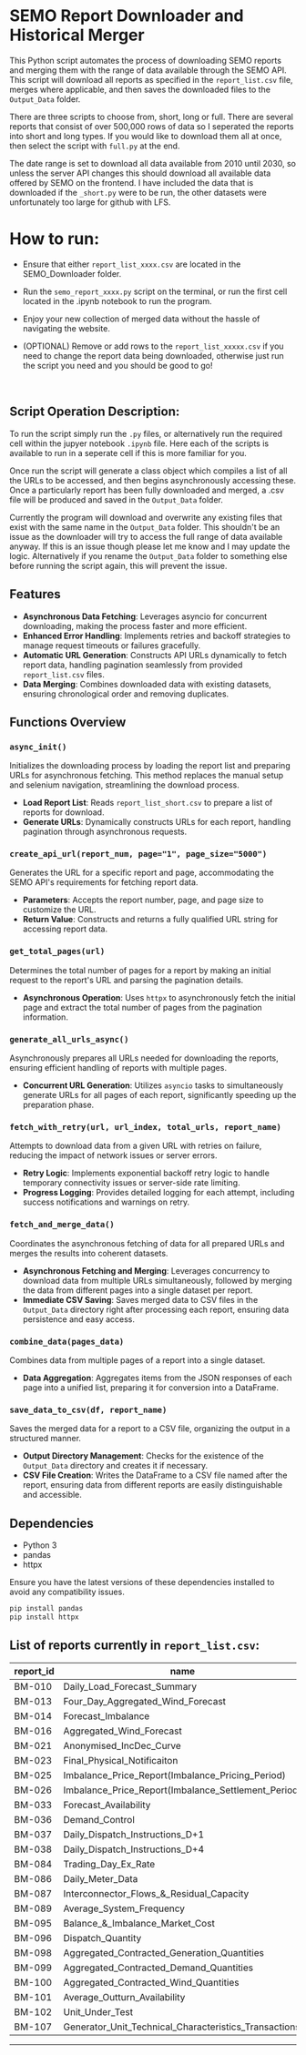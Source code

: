 # SEMO Report Downloader and Historical Merger

This Python script automates the process of downloading SEMO reports and merging them with the range of data available through the SEMO API. This script will download all reports as specified in the `report_list.csv` file, merges where applicable, and then saves the downloaded files to the `Output_Data` folder.

There are three scripts to choose from, short, long or full. There are several reports that consist of over 500,000 rows of data so I seperated the reports into short and long types. If you would like to download them all at once, then select the script with `full.py` at the end.

The date range is set to download all data available from 2010 until 2030, so unless the server API changes this should download all available data offered by SEMO on the frontend. I have included the data that is downloaded if the `_short.py` were to be run, the other datasets were unfortunately too large for github with LFS.

# **How to run:**
- Ensure that either `report_list_xxxx.csv` are located in the SEMO_Downloader folder.
- Run the `semo_report_xxxx.py` script on the terminal, or run the first cell located in the .ipynb notebook to run the program. 
- Enjoy your new collection of merged data without the hassle of navigating the website.

- (OPTIONAL) Remove or add rows to the `report_list_xxxxx.csv` if you need to change the report data being downloaded, otherwise just run the script you need and you should be good to go!
<br>

## Script Operation Description:
To run the script simply run the `.py` files, or alternatively run the required cell within the jupyer notebook `.ipynb` file. Here each of the scripts is available to run in a seperate cell if this is more familiar for you.

Once run the script will generate a class object which compiles a list of all the URLs to be accessed, and then begins asynchronously accessing these. Once a particularly report has been fully downloaded and merged, a .csv file will be produced and saved in the `Output_Data` folder.

Currently the program will download and overwrite any existing files that exist with the same name in the `Output_Data` folder. This shouldn't be an issue as the downloader will try to access the full range of data available anyway. If this is an issue though please let me know and I may update the logic. Alternatively if you rename the `Output_Data` folder to something else before running the script again, this will prevent the issue.
<br>

## Features

- **Asynchronous Data Fetching**: Leverages asyncio for concurrent downloading, making the process faster and more efficient.
- **Enhanced Error Handling**: Implements retries and backoff strategies to manage request timeouts or failures gracefully.
- **Automatic URL Generation**: Constructs API URLs dynamically to fetch report data, handling pagination seamlessly from provided `report_list.csv` files.
- **Data Merging**: Combines downloaded data with existing datasets, ensuring chronological order and removing duplicates.


## Functions Overview

### `async_init()`
Initializes the downloading process by loading the report list and preparing URLs for asynchronous fetching. This method replaces the manual setup and selenium navigation, streamlining the download process.

- **Load Report List**: Reads `report_list_short.csv` to prepare a list of reports for download.
- **Generate URLs**: Dynamically constructs URLs for each report, handling pagination through asynchronous requests.

### `create_api_url(report_num, page="1", page_size="5000")`
Generates the URL for a specific report and page, accommodating the SEMO API's requirements for fetching report data.

- **Parameters**: Accepts the report number, page, and page size to customize the URL.
- **Return Value**: Constructs and returns a fully qualified URL string for accessing report data.

### `get_total_pages(url)`
Determines the total number of pages for a report by making an initial request to the report's URL and parsing the pagination details.

- **Asynchronous Operation**: Uses `httpx` to asynchronously fetch the initial page and extract the total number of pages from the pagination information.

### `generate_all_urls_async()`
Asynchronously prepares all URLs needed for downloading the reports, ensuring efficient handling of reports with multiple pages.

- **Concurrent URL Generation**: Utilizes `asyncio` tasks to simultaneously generate URLs for all pages of each report, significantly speeding up the preparation phase.

### `fetch_with_retry(url, url_index, total_urls, report_name)`
Attempts to download data from a given URL with retries on failure, reducing the impact of network issues or server errors.

- **Retry Logic**: Implements exponential backoff retry logic to handle temporary connectivity issues or server-side rate limiting.
- **Progress Logging**: Provides detailed logging for each attempt, including success notifications and warnings on retry.

### `fetch_and_merge_data()`
Coordinates the asynchronous fetching of data for all prepared URLs and merges the results into coherent datasets.

- **Asynchronous Fetching and Merging**: Leverages concurrency to download data from multiple URLs simultaneously, followed by merging the data from different pages into a single dataset per report.
- **Immediate CSV Saving**: Saves merged data to CSV files in the `Output_Data` directory right after processing each report, ensuring data persistence and easy access.

### `combine_data(pages_data)`
Combines data from multiple pages of a report into a single dataset.

- **Data Aggregation**: Aggregates items from the JSON responses of each page into a unified list, preparing it for conversion into a DataFrame.

### `save_data_to_csv(df, report_name)`
Saves the merged data for a report to a CSV file, organizing the output in a structured manner.

- **Output Directory Management**: Checks for the existence of the `Output_Data` directory and creates it if necessary.
- **CSV File Creation**: Writes the DataFrame to a CSV file named after the report, ensuring data from different reports are easily distinguishable and accessible.


## Dependencies

- Python 3
- pandas
- httpx

Ensure you have the latest versions of these dependencies installed to avoid any compatibility issues.

```python
pip install pandas
pip install httpx
```

## List of reports currently in `report_list.csv`:

| report_id | name                                                   |
|-----------|--------------------------------------------------------|
| BM-010    | Daily_Load_Forecast_Summary                            |
| BM-013    | Four_Day_Aggregated_Wind_Forecast                      |
| BM-014    | Forecast_Imbalance                                     |
| BM-016    | Aggregated_Wind_Forecast                               |
| BM-021    | Anonymised_IncDec_Curve                                |
| BM-023    | Final_Physical_Notificaiton                            |
| BM-025    | Imbalance_Price_Report(Imbalance_Pricing_Period)       |
| BM-026    | Imbalance_Price_Report(Imbalance_Settlement_Period)    |
| BM-033    | Forecast_Availability                                  |
| BM-036    | Demand_Control                                         |
| BM-037    | Daily_Dispatch_Instructions_D+1                        |
| BM-038    | Daily_Dispatch_Instructions_D+4                        |
| BM-084    | Trading_Day_Ex_Rate                                    |
| BM-086    | Daily_Meter_Data                                       |
| BM-087    | Interconnector_Flows_&_Residual_Capacity               |
| BM-089    | Average_System_Frequency                               |
| BM-095    | Balance_&_Imbalance_Market_Cost                        |
| BM-096    | Dispatch_Quantity                                      |
| BM-098    | Aggregated_Contracted_Generation_Quantities            |
| BM-099    | Aggregated_Contracted_Demand_Quantities                |
| BM-100    | Aggregated_Contracted_Wind_Quantities                  |
| BM-101    | Average_Outturn_Availability                           |
| BM-102    | Unit_Under_Test                                        |
| BM-107    | Generator_Unit_Technical_Characteristics_Transactions  |
---
